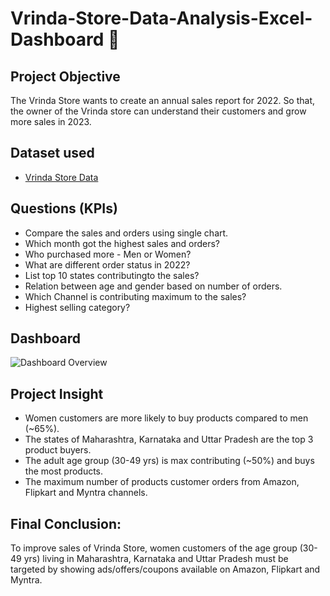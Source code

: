 
# Vrinda-Store-Data-Analysis-Excel-Dashboard 🏪


## **Project Objective**

The Vrinda Store wants to create an annual sales report for 2022. So that, the owner of the Vrinda store can understand their customers and grow more sales in 2023.

## **Dataset used**
- <a href="[https://github.com/dikshita168/Vrinda-Store-Data-Analysis-Excel/blob/main/Vrinda%20Store%20Dataset.xlsx](https://github.com/dikshita168/Vrinda-Store-Data-Analysis-Excel/blob/main/Vrinda%20Store%20Dataset.xlsx)">Vrinda Store Data</a>

## **Questions (KPIs)**

- Compare the sales and orders using single chart.
- Which month got the highest sales and orders?
- Who purchased more - Men or Women?
- What are different order status in 2022?
- List top 10 states contributingto the sales?
- Relation between age and gender based on number of orders.
- Which Channel is contributing maximum to the sales?
- Highest selling category?


## **Dashboard**

![Dashboard Overview](https://github.com/user-attachments/assets/3bc15557-cc00-44fc-ae9d-5bd2ff6c150b)



## **Project Insight**

- Women customers are more likely to buy products compared to men (~65%).
- The states of Maharashtra, Karnataka and Uttar Pradesh are the top 3 product buyers.
- The adult age group (30-49 yrs) is max contributing (~50%) and buys the most products.
- The maximum number of products customer orders from Amazon, Flipkart and Myntra channels.



## **Final Conclusion:**

To improve sales of Vrinda Store, women customers of the age group (30-49 yrs) living in Maharashtra, Karnataka and Uttar Pradesh must be targeted by showing ads/offers/coupons available on Amazon, Flipkart and Myntra.


